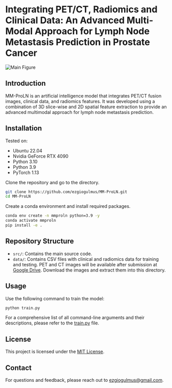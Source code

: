 # Integrating PET/CT, Radiomics and Clinical Data: An Advanced Multi-Modal Approach for Lymph Node Metastasis Prediction in Prostate Cancer
![Main Figure](./GraphicalAbstract.png)

## Introduction
MM-ProLN is an artificial intelligence model that integrates PET/CT fusion images, clinical data, and radiomics features. It was developed using a combination of 3D slice-wise and 2D spatial feature extraction to provide an advanced multimodal approach for lymph node metastasis prediction.

## Installation

Tested on:
- Ubuntu 22.04
- Nvidia GeForce RTX 4090
- Python 3.10
- Python 3.9
- PyTorch 1.13

Clone the repository and go to the directory.

```bash
git clone https://github.com/ezgiogulmus/MM-ProLN.git
cd MM-ProLN
```

Create a conda environment and install required packages.

```bash
conda env create -n mmproln python=3.9 -y
conda activate mmproln
pip install -e .
```

## Repository Structure
- `src/`: Contains the main source code.
- `data/`: Contains CSV files with clinical and radiomics data for training and testing. PET and CT images will be available after submission at [Google Drive](https://drive.google.com/). Download the images and extract them into this directory.

## Usage
Use the following command to train the model:

```bash
python train.py 
```

For a comprehensive list of all command-line arguments and their descriptions, please refer to the [train.py](./train.py) file.

## License
This project is licensed under the [MIT License](./LICENSE).

## Contact
For questions and feedback, please reach out to [ezgiogulmus@gmail.com](mailto:ezgiogulmus@gmail.com).

